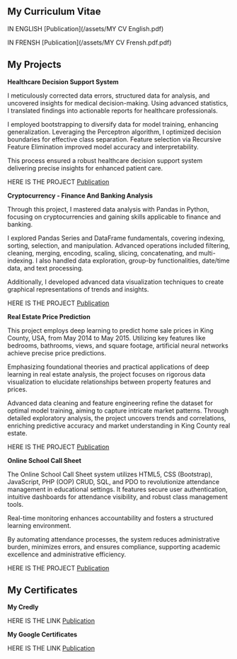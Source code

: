 ## My Curriculum Vitae

IN ENGLISH [Publication](/assets/MY CV English.pdf)

IN FRENSH [Publication](/assets/MY CV Frensh.pdf.pdf)

## My Projects 

**Healthcare Decision Support System**

I meticulously corrected data errors, structured data for analysis, and uncovered insights for medical decision-making. Using advanced statistics, I translated findings into actionable reports for healthcare professionals. 

I employed bootstrapping to diversify data for model training, enhancing generalization. Leveraging the Perceptron algorithm, I optimized decision boundaries for effective class separation. Feature selection via Recursive Feature Elimination improved model accuracy and interpretability. 

This process ensured a robust healthcare decision support system delivering precise insights for enhanced patient care.

HERE IS THE PROJECT [Publication](/assets/Healthcare_Decision_Support_System.ipynb)

**Cryptocurrency - Finance And Banking Analysis**

Through this project, I mastered data analysis with Pandas in Python, focusing on cryptocurrencies and gaining skills applicable to finance and banking.

I explored Pandas Series and DataFrame fundamentals, covering indexing, sorting, selection, and manipulation. Advanced operations included filtering, cleaning, merging, encoding, scaling, slicing, concatenating, and multi-indexing. I also handled data exploration, group-by functionalities, date/time data, and text processing.

Additionally, I developed advanced data visualization techniques to create graphical representations of trends and insights.

HERE IS THE PROJECT [Publication](assets/Cryptocurrency.ipynb)

**Real Estate Price Prediction**

This project employs deep learning to predict home sale prices in King County, USA, from May 2014 to May 2015. Utilizing key features like bedrooms, bathrooms, views, and square footage, artificial neural networks achieve precise price predictions. 

Emphasizing foundational theories and practical applications of deep learning in real estate analysis, the project focuses on rigorous data visualization to elucidate relationships between property features and prices. 

Advanced data cleaning and feature engineering refine the dataset for optimal model training, aiming to capture intricate market patterns. Through detailed exploratory analysis, the project uncovers trends and correlations, enriching predictive accuracy and market understanding in King County real estate.

HERE IS THE PROJECT [Publication](assets/RealEstatePricePrediction.ipynb)

**Online School Call Sheet**

The Online School Call Sheet system utilizes HTML5, CSS (Bootstrap), JavaScript, PHP (OOP) CRUD, SQL, and PDO to revolutionize attendance management in educational settings. It features secure user authentication, intuitive dashboards for attendance visibility, and robust class management tools. 

Real-time monitoring enhances accountability and fosters a structured learning environment. 

By automating attendance processes, the system reduces administrative burden, minimizes errors, and ensures compliance, supporting academic excellence and administrative efficiency.

HERE IS THE PROJECT [Publication](assets/home.html)

## My Certificates

**My Credly**

HERE IS THE LINK [Publication](https://www.credly.com/users/dorra-boucharbia/badges)

**My Google Certificates**

HERE IS THE LINK [Publication](https://www.cloudskillsboost.google/public_profiles/904515a6-6d0d-4237-9966-ee9573113ec6)
